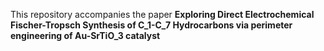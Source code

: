 This repository accompanies the paper **Exploring Direct Electrochemical Fischer-Tropsch Synthesis of C_1-C_7 Hydrocarbons via perimeter engineering of Au-SrTiO_3 catalyst**
